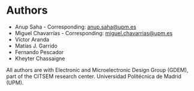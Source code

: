 # Authors

* Anup Saha - Corresponding: anup.saha@upm.es
* Miguel Chavarrías - Corresponding: miguel.chavarrias@upm.es
* Víctor Aranda
* Matías J. Garrido
* Fernando Pescador
* Kheyter Chassaigne

All authors are with Electronic and Microelectronic Design Group (GDEM), part of the CITSEM research center. Universidad Politécnica de Madrid (UPM).
